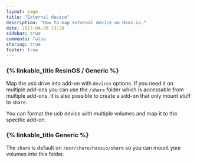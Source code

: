 ```yaml
---
layout: page
title: "External device"
description: "How to map external device on Hass.io."
date: 2017-04-30 13:28
sidebar: true
comments: false
sharing: true
footer: true
---
```



### {% linkable_title ResinOS / Generic %}

Map the usb drive into add-on with `devices` options. If you need it on multiple add-ons you can use the `/share` folder which is accessable from multiple add-ons.
It is also possible to create a add-on that only mount stuff to `share`.

You can format the usb device with multiple volumes and map it to the specific add-on.

### {% linkable_title Generic %}

The `share` is default on `/usr/share/hassio/share` so you can mount your volumes into this folder.

